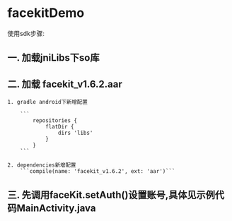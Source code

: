 # facekitDemo

使用sdk步骤:
## 一. 加载jniLibs下so库
## 二. 加载 facekit_v1.6.2.aar
    1. gradle android下新增配置

        ```
            repositories {
                flatDir {
                    dirs 'libs'
                }
            }
        ```

    2. dependencies新增配置
        ```compile(name: 'facekit_v1.6.2', ext: 'aar')```
## 三. 先调用faceKit.setAuth()设置账号,具体见示例代码MainActivity.java
